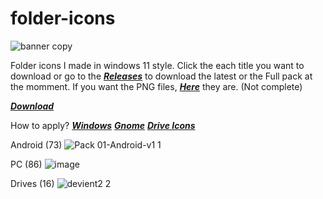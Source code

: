 # folder-icons
![banner copy](https://user-images.githubusercontent.com/68902530/201043851-842223bf-1c63-47ca-b122-543bd29a5a52.png)

Folder icons I made in windows 11 style.
Click the each title you want to download or go to the [***Releases***](https://github.com/sameerasw/folder-icons/releases) to download the latest or the Full pack at the momment.
If you want the PNG files, [***Here***](https://github.com/sameerasw/folder-icons/tree/main/PNGs) they are. (Not complete)

[***Download***](https://github.com/sameerasw/folder-icons/releases/latest/)

How to apply?
[***Windows***](https://t.me/tidwib/81)
[***Gnome***](https://t.me/tidwib/84)
[***Drive Icons***](https://t.me/tidwib/344)

Android (73)
![Pack 01-Android-v1 1](https://user-images.githubusercontent.com/68902530/201037956-5d386978-e0c3-439a-950c-356dcb7c60ab.png)


PC (86)
![image](https://user-images.githubusercontent.com/68902530/201038064-0d7bf949-c741-4696-a80e-cf129bf71d12.png)


Drives (16)
![devient2 2](https://user-images.githubusercontent.com/68902530/201514139-682745a1-9f76-4781-a169-c025bf153952.png)
